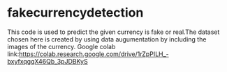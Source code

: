 # fakecurrencydetection
This code is used to predict the given currency is fake or real.The dataset chosen here is created by using data augumentation by including the images of the currency.
Google colab link:https://colab.research.google.com/drive/1rZpPILH_-bxyfxqgqX46Qb_3pJDBKyS
